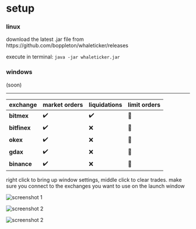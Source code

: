 <h1>setup</h1>

<h3>linux</h3>
download the latest .jar file from https://github.com/boppleton/whaleticker/releases

execute in terminal:
`java -jar whaleticker.jar`


<h3>windows</h3>

(soon)


- - - -


exchange | market orders | liquidations | limit orders
-------- | ----------- | ------ | -------
**bitmex** | :heavy_check_mark: | :heavy_check_mark: |  :construction:
**bitfinex** | :heavy_check_mark: | :x: |  :construction:
**okex** | :heavy_check_mark: | :x: |  :construction:
**gdax** | :heavy_check_mark: | :x: |  :construction:
**binance** | :heavy_check_mark: | :x: |  :construction:

right click to bring up window settings, middle click to clear trades.  make sure you connect to the exchanges you want to use on the launch window

![screenshot 1](https://i.imgur.com/OwndQta.png?raw=true "")

![screenshot 2](https://i.imgur.com/XLCGGtD.png?raw=true "")

![screenshot 2](https://i.imgur.com/uznkpBe.jpg?raw=true "")

